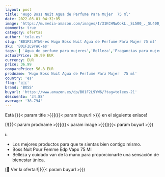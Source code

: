 ```yaml
---
layout: post
title: 'Hugo Boss Nuit Agua de Perfume Para Mujer  75 ml'
date: 2022-03-01 04:32:05
image: 'https://m.media-amazon.com/images/I/31KCHNwOokL._SL500_._SL400_.jpg'
comments: true
category: ofertas
author: 'tole.es'
slug: 'B01F2L9YW6-es Hugo Boss Nuit Agua de Perfume Para Mujer 75 ml'
sku: 'B01F2L9YW6-es'
tags: [ 'Agua de perfume para mujeres','Belleza','Fragancias para mujeres','Perfumes y fragancias','agua','boss','de','perfume', ]
actualPrice: 36.99 EUR
currency: EUR
price: 36.99
comparePrice: 56.8 EUR
prodname: 'Hugo Boss Nuit Agua de Perfume Para Mujer  75 ml'
country: 'es'
flag: '🇪🇸'
brand: 'BOSS'
buyurl: 'https://www.amazon.es/dp/B01F2L9YW6/?tag=tolees-21'
descuento: '34.88'
average: '38.794'
---
```


Está [{{< param title >}}]({{< param buyurl >}}) en el siguiente enlace!

[![{{< param prodname >}}]({{< param image >}})]({{< param buyurl >}})

ℹ️:

- Los mejores productos para que te sientas bien contigo mismo.
- Boss Nuit Pour Femme Edp Vapo 75 Ml
- Belleza y cuidado van de la mano para proporcionarte una sensación de bienestar única.

[🛒 Ver la oferta!!]({{< param buyurl >}})
